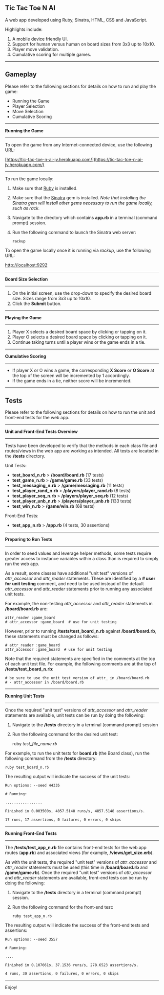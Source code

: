 ## Tic Tac Toe N AI ##

A web app developed using Ruby, Sinatra, HTML, CSS and JavaScript.

Highlights include:

1. A mobile device friendly UI.
2. Support for human versus human on board sizes from 3x3 up to 10x10.
3. Player move validation.
4. Cumulative scoring for multiple games.

----------

## Gameplay ##

Please refer to the following sections for details on how to run and play the game:

- Running the Game
- Player Selection
- Move Selection
- Cumulative Scoring

----------

**Running the Game**

----------

To open the game from any Internet-connected device, use the following URL:

[https://tic-tac-toe-n-ai-jv.herokuapp.com/](https://tic-tac-toe-n-ai-jv.herokuapp.com/)

----------

To run the game locally:

1. Make sure that [Ruby](https://www.ruby-lang.org/en/documentation/installation/) is installed.
2. Make sure that the [Sinatra](https://github.com/sinatra/sinatra) gem is installed.  *Note that installing the Sinatra gem will install other gems necessary to run the game locally, such as rack.*
3. Navigate to the directory which contains **app.rb** in a terminal (command prompt) session.
4. Run the following command to launch the Sinatra web server:

	`rackup`

To open the game locally once it is running via *rackup*, use the following URL:

[http://localhost:9292](http://localhost:9292/)

----------

**Board Size Selection**

----------

1. On the initial screen, use the drop-down to specify the desired board size.  Sizes range from 3x3 up to 10x10.
2. Click the **Submit** button.

----------

**Playing the Game**

----------

1. Player X selects a desired board space by clicking or tapping on it.
2. Player O selects a desired board space by clicking or tapping on it.
3. Continue taking turns until a player wins or the game ends in a tie.

----------

**Cumulative Scoring**

----------

- If player X or O wins a game, the corresponding **X Score** or **O Score** at the top of the screen will be incremented by 1 accordingly.
- If the game ends in a tie, neither score will be incremented.

----------

## Tests ##

Please refer to the following sections for details on how to run the unit and front-end tests for the web app.

----------

**Unit and Front-End Tests Overview**

----------

Tests have been developed to verify that the methods in each class file and routes/views in the web app are working as intended.  All tests are located in the **/tests** directory.

Unit Tests:

- **test\_board_n.rb** > **/board/board.rb** (17 tests)
- **test\_game_n.rb** > **/game/game.rb** (33 tests)
- **test\_messaging_n.rb** > **/game/messaging.rb** (11 tests)
- **test\_player_rand_n.rb** > **/players/player\_rand.rb** (8 tests)
- **test\_player_seq_n.rb** > **/players/player\_seq.rb** (12 tests)
- **test\_player_unb_n.rb** > **/players/player\_unb.rb** (133 tests)
- **test\_win_n.rb** > **/game/win.rb** (68 tests)

Front-End Tests:

- **test_app_n.rb** > **/app.rb** (4 tests, 30 assertions)

----------

**Preparing to Run Tests**

----------
In order to seed values and leverage helper methods, some tests require greater access to instance variables within a class than is required to simply run the web app.

As a result, some classes have additional "unit test" versions of *attr\_accessor* and *attr\_reader* statements.  These  are identified by a **# user for unit testing** comment, and need to be used instead of  the default *attr\_accessor* and *attr\_reader* statements prior to running any associated unit tests.

For example, the non-testing *attr\_accessor* and *attr\_reader* statements in **/board/board.rb** are:

	attr_reader :game_board
	# attr_accessor :game_board  # use for unit testing

However, prior to running **/tests/test\_board_n.rb** against **/board/board.rb**, these statements must be changed as follows:

	# attr_reader :game_board
	attr_accessor :game_board  # use for unit testing

Note that the required statements are specified in the comments at the top of each unit test file.  For example, the following comments are at the top of **/tests/test\_board_n.rb**:

    # be sure to use the unit test version of attr_ in /board/board.rb
    # - attr_accessor in /board/board.rb

----------

**Running Unit Tests**

----------

Once the required "unit test" versions of *attr\_accessor* and *attr\_reader* statements are available, unit tests can be run by doing the following:

1. Navigate to the **/tests** directory in a terminal (command prompt) session
2. Run the following command for the desired unit test:<br>

    ruby *test\_file\_name.rb*

For example, to run the unit tests for **board.rb** (the Board class), run the following command from the **/tests** directory:

	ruby test_board_n.rb

The resulting output will indicate the success of the unit tests:

	Run options: --seed 44335

	# Running:

	.................

	Finished in 0.003500s, 4857.5148 runs/s, 4857.5148 assertions/s.

	17 runs, 17 assertions, 0 failures, 0 errors, 0 skips

----------

**Running Front-End Tests**

----------

The **/tests/test\_app\_n.rb** file contains front-end tests for the web app routes (**app.rb**) and associated views (for example, **/views/get_size.erb**).

As with the unit tests, the required "unit test" versions of *attr\_accessor* and *attr\_reader* statements must be used (this time in **/board/board.rb** and **/game/game.rb**).  Once the required "unit test" versions of *attr\_accessor* and *attr\_reader* statements are available, front-end tests can be run by doing the following:

1. Navigate to the **/tests** directory in a terminal (command prompt) session.
2. Run the following command for the front-end test:

	`ruby test_app_n.rb`

The resulting output will indicate the success of the front-end tests and assertions:

	Run options: --seed 3557

	# Running:

	....

	Finished in 0.107661s, 37.1536 runs/s, 278.6523 assertions/s.

	4 runs, 30 assertions, 0 failures, 0 errors, 0 skips

----------

Enjoy!
